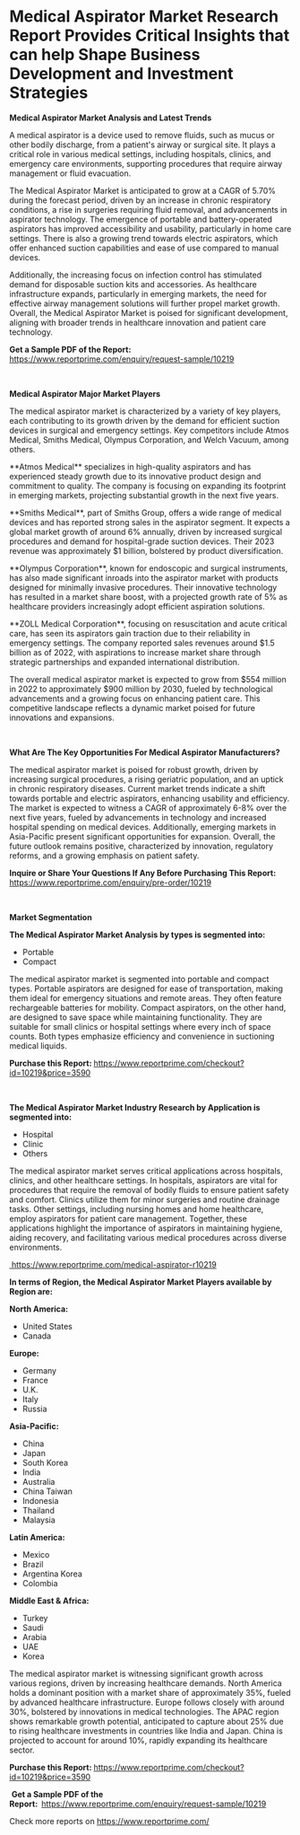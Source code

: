<p><h1>Medical Aspirator Market Research Report Provides Critical Insights that can help Shape Business Development and Investment Strategies</h1></p><p><strong>Medical Aspirator Market Analysis and Latest Trends</strong></p>
<p><p>A medical aspirator is a device used to remove fluids, such as mucus or other bodily discharge, from a patient's airway or surgical site. It plays a critical role in various medical settings, including hospitals, clinics, and emergency care environments, supporting procedures that require airway management or fluid evacuation.</p><p>The Medical Aspirator Market is anticipated to grow at a CAGR of 5.70% during the forecast period, driven by an increase in chronic respiratory conditions, a rise in surgeries requiring fluid removal, and advancements in aspirator technology. The emergence of portable and battery-operated aspirators has improved accessibility and usability, particularly in home care settings. There is also a growing trend towards electric aspirators, which offer enhanced suction capabilities and ease of use compared to manual devices.</p><p>Additionally, the increasing focus on infection control has stimulated demand for disposable suction kits and accessories. As healthcare infrastructure expands, particularly in emerging markets, the need for effective airway management solutions will further propel market growth. Overall, the Medical Aspirator Market is poised for significant development, aligning with broader trends in healthcare innovation and patient care technology.</p></p>
<p><strong>Get a Sample PDF of the Report:&nbsp;</strong> <a href="https://www.reportprime.com/enquiry/request-sample/10219?utm_campaign=2626&utm_medium=2&utm_source=Github&utm_content=ia&utm_term=20032025&utm_id=medical-aspirator">https://www.reportprime.com/enquiry/request-sample/10219</a></p>
<p>&nbsp;</p>
<p><strong>Medical Aspirator Major Market Players</strong></p>
<p><p>The medical aspirator market is characterized by a variety of key players, each contributing to its growth driven by the demand for efficient suction devices in surgical and emergency settings. Key competitors include Atmos Medical, Smiths Medical, Olympus Corporation, and Welch Vacuum, among others. </p><p>**Atmos Medical** specializes in high-quality aspirators and has experienced steady growth due to its innovative product design and commitment to quality. The company is focusing on expanding its footprint in emerging markets, projecting substantial growth in the next five years.</p><p>**Smiths Medical**, part of Smiths Group, offers a wide range of medical devices and has reported strong sales in the aspirator segment. It expects a global market growth of around 6% annually, driven by increased surgical procedures and demand for hospital-grade suction devices. Their 2023 revenue was approximately $1 billion, bolstered by product diversification.</p><p>**Olympus Corporation**, known for endoscopic and surgical instruments, has also made significant inroads into the aspirator market with products designed for minimally invasive procedures. Their innovative technology has resulted in a market share boost, with a projected growth rate of 5% as healthcare providers increasingly adopt efficient aspiration solutions.</p><p>**ZOLL Medical Corporation**, focusing on resuscitation and acute critical care, has seen its aspirators gain traction due to their reliability in emergency settings. The company reported sales revenues around $1.5 billion as of 2022, with aspirations to increase market share through strategic partnerships and expanded international distribution.</p><p>The overall medical aspirator market is expected to grow from $554 million in 2022 to approximately $900 million by 2030, fueled by technological advancements and a growing focus on enhancing patient care. This competitive landscape reflects a dynamic market poised for future innovations and expansions.</p></p>
<p>&nbsp;</p>
<p><strong>What Are The Key Opportunities For Medical Aspirator Manufacturers?</strong></p>
<p><p>The medical aspirator market is poised for robust growth, driven by increasing surgical procedures, a rising geriatric population, and an uptick in chronic respiratory diseases. Current market trends indicate a shift towards portable and electric aspirators, enhancing usability and efficiency. The market is expected to witness a CAGR of approximately 6-8% over the next five years, fueled by advancements in technology and increased hospital spending on medical devices. Additionally, emerging markets in Asia-Pacific present significant opportunities for expansion. Overall, the future outlook remains positive, characterized by innovation, regulatory reforms, and a growing emphasis on patient safety.</p></p>
<p><strong>Inquire or Share Your Questions If Any Before Purchasing This Report:</strong> <a href="https://www.reportprime.com/enquiry/pre-order/10219?utm_campaign=2626&utm_medium=2&utm_source=Github&utm_content=ia&utm_term=20032025&utm_id=medical-aspirator">https://www.reportprime.com/enquiry/pre-order/10219</a></p>
<p>&nbsp;</p>
<p><strong>Market Segmentation</strong></p>
<p><strong>The Medical Aspirator Market Analysis by types is segmented into:</strong></p>
<p><ul><li>Portable</li><li>Compact</li></ul></p>
<p><p>The medical aspirator market is segmented into portable and compact types. Portable aspirators are designed for ease of transportation, making them ideal for emergency situations and remote areas. They often feature rechargeable batteries for mobility. Compact aspirators, on the other hand, are designed to save space while maintaining functionality. They are suitable for small clinics or hospital settings where every inch of space counts. Both types emphasize efficiency and convenience in suctioning medical liquids.</p></p>
<p><strong>Purchase this Report:&nbsp;</strong><a href="https://www.reportprime.com/checkout?id=10219&price=3590&utm_campaign=2626&utm_medium=2&utm_source=Github&utm_content=ia&utm_term=20032025&utm_id=medical-aspirator">https://www.reportprime.com/checkout?id=10219&price=3590</a></p>
<p>&nbsp;</p>
<p><strong>The Medical Aspirator Market Industry Research by Application is segmented into:</strong></p>
<p><ul><li>Hospital</li><li>Clinic</li><li>Others</li></ul></p>
<p><p>The medical aspirator market serves critical applications across hospitals, clinics, and other healthcare settings. In hospitals, aspirators are vital for procedures that require the removal of bodily fluids to ensure patient safety and comfort. Clinics utilize them for minor surgeries and routine drainage tasks. Other settings, including nursing homes and home healthcare, employ aspirators for patient care management. Together, these applications highlight the importance of aspirators in maintaining hygiene, aiding recovery, and facilitating various medical procedures across diverse environments.</p></p>
<p><a href="https://www.reportprime.com/medical-aspirator-r10219?utm_campaign=2626&utm_medium=2&utm_source=Github&utm_content=ia&utm_term=20032025&utm_id=medical-aspirator">&nbsp;https://www.reportprime.com/medical-aspirator-r10219</a></p>
<p><strong>In terms of Region, the Medical Aspirator Market Players available by Region are:</strong></p>
<p>
    <p> <strong> North America: </strong>
        <ul>
            <li>United States</li>
            <li>Canada</li>
        </ul>
        </p> 
    <p> <strong> Europe: </strong>
        <ul>
            <li>Germany</li>
            <li>France</li>
            <li>U.K.</li>
            <li>Italy</li>
            <li>Russia</li>
        </ul>
        </p> 
    <p> <strong> Asia-Pacific: </strong>
        <ul>
            <li>China</li>
            <li>Japan</li>
            <li>South Korea</li>
            <li>India</li>
            <li>Australia</li>
            <li>China Taiwan</li>
            <li>Indonesia</li>
            <li>Thailand</li>
            <li>Malaysia</li>
        </ul>
        </p> 
    <p> <strong> Latin America: </strong>
        <ul>
            <li>Mexico</li>
            <li>Brazil</li>
            <li>Argentina Korea</li>
            <li>Colombia</li>
        </ul>
        </p> 
    <p> <strong> Middle East & Africa: </strong>
        <ul>
            <li>Turkey</li>
            <li>Saudi</li>
            <li>Arabia</li>
            <li>UAE</li>
            <li>Korea</li>
        </ul>
    </p>
    </p>
<p><p>The medical aspirator market is witnessing significant growth across various regions, driven by increasing healthcare demands. North America holds a dominant position with a market share of approximately 35%, fueled by advanced healthcare infrastructure. Europe follows closely with around 30%, bolstered by innovations in medical technologies. The APAC region shows remarkable growth potential, anticipated to capture about 25% due to rising healthcare investments in countries like India and Japan. China is projected to account for around 10%, rapidly expanding its healthcare sector.</p></p>
<p><strong>Purchase this Report: </strong><a href="https://www.reportprime.com/checkout?id=10219&price=3590&utm_campaign=2626&utm_medium=2&utm_source=Github&utm_content=ia&utm_term=20032025&utm_id=medical-aspirator">https://www.reportprime.com/checkout?id=10219&price=3590</a></p>
<p>&nbsp;<strong>Get a Sample PDF of the Report:&nbsp;&nbsp;</strong><a href="https://www.reportprime.com/enquiry/request-sample/10219?utm_campaign=2626&utm_medium=2&utm_source=Github&utm_content=ia&utm_term=20032025&utm_id=medical-aspirator">https://www.reportprime.com/enquiry/request-sample/10219</a></p>
<p><strong></strong></p>
<p>Check more reports on <a href="https://www.reportprime.com/?utm_campaign=2626&utm_medium=2&utm_source=Github&utm_content=ia&utm_term=20032025&utm_id=medical-aspirator">https://www.reportprime.com/</a></p>